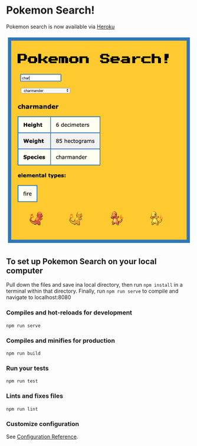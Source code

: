 # Pokemon Search!
Pokemon search is now available via [Heroku](https://pokemon-search-vue.herokuapp.com/)

![Image of PokemonSearch](src/assets/screen.png)

## To set up Pokemon Search on your local computer

Pull down the files and save ina  local directory, then run ```npm install``` in a terminal within that directory. Finally, run ```npm run serve``` to compile and navigate to localhost:8080

### Compiles and hot-reloads for development
```
npm run serve
```

### Compiles and minifies for production
```
npm run build
```

### Run your tests
```
npm run test
```

### Lints and fixes files
```
npm run lint
```

### Customize configuration
See [Configuration Reference](https://cli.vuejs.org/config/).

